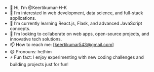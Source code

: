 - 👋 Hi, I’m @Keertikumar-H-K
- 👀 I’m interested in web development, data science, and full-stack applications.
- 🌱 I’m currently learning React.js, Flask, and advanced JavaScript concepts.
- 💞️ I’m looking to collaborate on web apps, open-source projects, and innovative tech solutions.
- 📫 How to reach me: [keertikumar543@gmail.com]
- 😄 Pronouns: he/him
- ⚡ Fun fact: I enjoy experimenting with new coding challenges and building projects just for fun!


<!---
Keertikumar-H-K/Keertikumar-H-K is a ✨ special ✨ repository because its `README.md` (this file) appears on your GitHub profile.
You can click the Preview link to take a look at your changes.
--->
